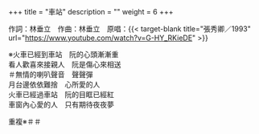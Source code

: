 +++
title = "車站"
description = ""
weight = 6
+++

作詞：林垂立　作曲：林垂立　原唱：{{< target-blank title="張秀卿／1993" url="https://www.youtube.com/watch?v=G-HY_RKieDE" >}}

※火車已經到車站　阮的心頭漸漸重  
看人歡喜來接親人　阮是傷心來相送  
＃無情的喇叭聲音　聲聲彈  
月台邊依依難捨　心所愛的人  
火車已經過車站　阮的目眶已經紅  
車窗內心愛的人　只有期待夜夜夢  

重複※＃＃